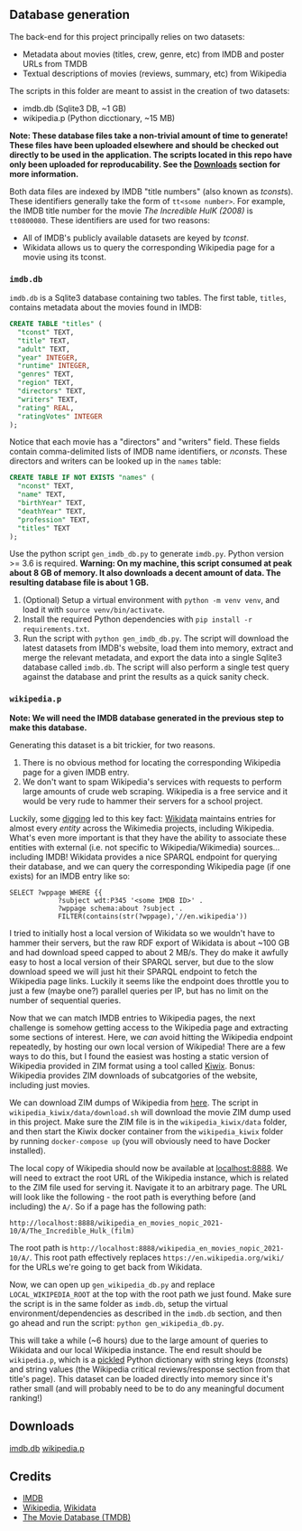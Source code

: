 ## Database generation

The back-end for this project principally relies on two datasets:

* Metadata about movies (titles, crew, genre, etc) from IMDB and poster URLs from TMDB
* Textual descriptions of movies (reviews, summary, etc) from Wikipedia

The scripts in this folder are meant to assist in the creation of two datasets:

* imdb.db (Sqlite3 DB, ~1 GB)
* wikipedia.p (Python dicctionary, ~15 MB)

**Note: These database files take a non-trivial amount of time to generate! These files have been uploaded elsewhere and should be checked out directly to be used in the application. The scripts located in this repo have only been uploaded for reproducability. See the [Downloads](#downloads) section for more information.**
  
Both data files are indexed by IMDB "title numbers" (also known as *tconst*s). These identifiers generally take the form of `tt<some number>`. For example, the IMDB title number for the movie *The Incredible HulK (2008)* is `tt0800080`. These identifiers are used for two reasons:

* All of IMDB's publicly available datasets are keyed by *tconst*.
* Wikidata allows us to query the corresponding Wikipedia page for a movie using its tconst.

### `imdb.db`

`imdb.db` is a Sqlite3 database containing two tables. The first table, `titles`, contains metadata about the movies found in IMDB: 

```sql
CREATE TABLE "titles" (
  "tconst" TEXT,
  "title" TEXT,
  "adult" TEXT,
  "year" INTEGER,
  "runtime" INTEGER,
  "genres" TEXT,
  "region" TEXT,
  "directors" TEXT,
  "writers" TEXT,
  "rating" REAL,
  "ratingVotes" INTEGER
);
```

Notice that each movie has a "directors" and "writers" field. These fields contain comma-delimited lists of IMDB name identifiers, or *nconst*s. These directors and writers can be looked up in the `names` table:

```sql
CREATE TABLE IF NOT EXISTS "names" (
  "nconst" TEXT,
  "name" TEXT,
  "birthYear" TEXT,
  "deathYear" TEXT,
  "profession" TEXT,
  "titles" TEXT
);
```

Use the python script `gen_imdb_db.py` to generate `imdb.py`. Python version >= 3.6 is required. **Warning: On my machine, this script consumed at peak about 8 GB of memory. It also downloads a decent amount of data. The resulting database file is about 1 GB.**

1. (Optional) Setup a virtual environment with `python -m venv venv`, and load it with `source venv/bin/activate`.
2. Install the required Python dependencies with `pip install -r requirements.txt`.
3. Run the script with `python gen_imdb_db.py`. The script will download the latest datasets from IMDB's website, load them into memory, extract and merge the relevant metadata, and export the data into a single Sqlite3 database called `imdb.db`. The script will also perform a single test query against the database and print the results as a quick sanity check.

### `wikipedia.p`

**Note: We will need the IMDB database generated in the previous step to make this database.**

Generating this dataset is a bit trickier, for two reasons.

1. There is no obvious method for locating the corresponding Wikipedia page for a given IMDB entry.
2. We don't want to spam Wikipedia's services with requests to perform large amounts of crude web scraping. Wikipedia is a free service and it would be very rude to hammer their servers for a school project.

Luckily, some [digging](https://www.bobdc.com/blog/imdb2wp/) led to this key fact: [Wikidata](https://www.wikidata.org/wiki/Wikidata:Main_Page) maintains entries for almost every _entity_ across the Wikimedia projects, including Wikipedia. What's even more important is that they have the ability to associate these entities with external (i.e. not specific to Wikipedia/Wikimedia) sources... including IMDB! Wikidata provides a nice SPARQL endpoint for querying their database, and we can query the corresponding Wikipedia page (if one exists) for an IMDB entry like so:

```
SELECT ?wppage WHERE {{
            ?subject wdt:P345 '<some IMDB ID>' . 
            ?wppage schema:about ?subject .
            FILTER(contains(str(?wppage),'//en.wikipedia'))
```

I tried to initially host a local version of Wikidata so we wouldn't have to hammer their servers, but the raw RDF export of Wikidata is about ~100 GB and had download speed capped to about 2 MB/s. They do make it awfully easy to host a local version of their SPARQL server, but due to the slow download speed we will just hit their SPARQL endpoint to fetch the Wikipedia page links. Luckily it seems like the endpoint does throttle you to just a few (maybe one?) parallel queries per IP, but has no limit on the number of sequential queries. 

Now that we can match IMDB entries to Wikipedia pages, the next challenge is somehow getting access to the Wikipedia page and extracting some sections of interest. Here, we *can* avoid hitting the Wikipedia endpoint repeatedly, by hosting our own local version of Wikipedia! There are a few ways to do this, but I found the easiest was hosting a static version of Wikipedia provided in ZIM format using a tool called [Kiwix](https://www.kiwix.org/en/). Bonus: Wikipedia provides ZIM downloads of subcatgories of the website, including just movies. 

We can download ZIM dumps of Wikipedia from [here](https://dumps.wikimedia.org/other/kiwix/zim/wikipedia/). The script in `wikipedia_kiwix/data/download.sh` will download the movie ZIM dump used in this project. Make sure the ZIM file is in the `wikipedia_kiwix/data` folder, and then start the Kiwix docker container from the `wikipedia_kiwix` folder by running `docker-compose up` (you will obviously need to have Docker installed).

The local copy of Wikipedia should now be available at [localhost:8888](localhost:8888). We will need to extract the root URL of the Wikipedia instance, which is related to the ZIM file used for serving it. Navigate it to an arbitrary page. The URL will look like the following - the root path is everything before (and including) the `A/`. So if a page has the following path:

`http://localhost:8888/wikipedia_en_movies_nopic_2021-10/A/The_Incredible_Hulk_(film)`

The root path is `http://localhost:8888/wikipedia_en_movies_nopic_2021-10/A/`. This root path effectively replaces `https://en.wikipedia.org/wiki/` for the URLs we're going to get back from Wikidata.

Now, we can open up `gen_wikipedia_db.py` and replace `LOCAL_WIKIPEDIA_ROOT` at the top with the root path we just found. Make sure the script is in the same folder as `imdb.db`, setup the virtual environment/dependencies as described in the `imdb.db` section, and then go ahead and run the script: `python gen_wikipedia_db.py`.

This will take a while (~6 hours) due to the large amount of queries to Wikidata and our local Wikipedia instance. The end result should be `wikipedia.p`, which is a [pickled](https://docs.python.org/3/library/pickle.html) Python dictionary with string keys (*tconst*s) and string values (the Wikipedia critical reviews/response section from that title's page). This dataset can be loaded directly into memory since it's rather small (and will probably need to be to do any meaningful document ranking!)

## Downloads

[imdb.db](https://drive.google.com/file/d/1jlYawRw3HDthGsxZNQYrWliYEGztTVCQ/view?usp=sharing)
[wikipedia.p](https://drive.google.com/file/d/1LDV9-5GKlacbMOxiZ613_69EL4G7aQXS/view?usp=sharing)

## Credits

* [IMDB](https://www.imdb.com)
* [Wikipedia](https://www.wikipedia.org), [Wikidata](https://www.wikidata.org/wiki/Wikidata:Main_Page)
* [The Movie Database (TMDB)](https://www.themoviedb.org)